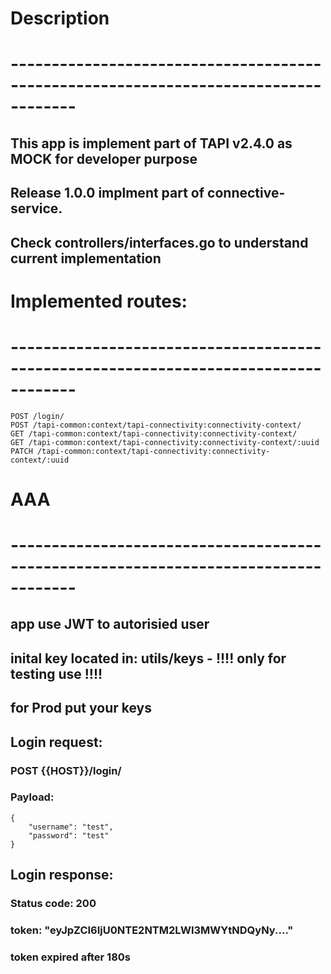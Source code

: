 # Description
# ------------------------------------------------------------------------------------
## This app is implement part of TAPI v2.4.0 as MOCK for developer purpose
## Release 1.0.0 implment part of connective-service. 
## Check controllers/interfaces.go to understand current implementation

# Implemented routes:
# ------------------------------------------------------------------------------------
    POST /login/
	POST /tapi-common:context/tapi-connectivity:connectivity-context/
	GET /tapi-common:context/tapi-connectivity:connectivity-context/
	GET /tapi-common:context/tapi-connectivity:connectivity-context/:uuid
	PATCH /tapi-common:context/tapi-connectivity:connectivity-context/:uuid


# AAA
# ------------------------------------------------------------------------------------
## app use JWT to autorisied user
## inital key located in: utils/keys - !!!! only for testing use !!!!
## for Prod put your keys 

## Login request:
### POST {{HOST}}/login/
### Payload:
    {
        "username": "test",
        "password": "test"
    }
## Login response:
### Status code: 200
### token: "eyJpZCI6IjU0NTE2NTM2LWI3MWYtNDQyNy...."
### token expired after 180s





